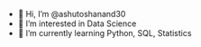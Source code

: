 - 👋 Hi, I’m @ashutoshanand30
- 👀 I’m interested in Data Science
- 🌱 I’m currently learning Python, SQL, Statistics


<!---
ashutoshanand30/ashutoshanand30 is a ✨ special ✨ repository because its `README.md` (this file) appears on your GitHub profile.
You can click the Preview link to take a look at your changes.
--->
